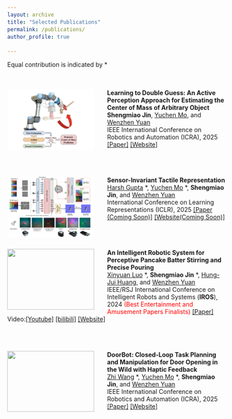 ```yaml
---
layout: archive
title: "Selected Publications"
permalink: /publications/
author_profile: true

---
```

Equal contribution is indicated by *

<br/><br/>
<img align="left" style="width:200px; height:140px; margin-right:30px" src="/images/active_t.png">
**Learning to Double Guess: An Active Perception Approach for Estimating the Center of Mass of Arbitrary Object**  
__Shengmiao Jin__, [Yuchen Mo](https://scholar.google.com/citations?user=zzpPyQwAAAAJ&hl=en), and [Wenzhen Yuan](https://siebelschool.illinois.edu/about/people/all-faculty/yuanwz)                          
IEEE International Conference on Robotics and Automation (ICRA), 2025 [[Paper]](https://leumasnij.github.io/double_guessing/static/pdf/LDGAP.pdf) [[Website]](https://leumasnij.github.io/double_guessing/)
<br/><br/>

<br/><br/>
<img align="left" style="width:200px; height:140px; margin-right:30px" src="/images/sitr.png">
**Sensor-Invariant Tactile Representation**  
[Harsh Gupta](https://hgupt3.github.io) *, [Yuchen Mo](https://scholar.google.com/citations?user=zzpPyQwAAAAJ&hl=en) *, __Shengmiao Jin__, and [Wenzhen Yuan](https://siebelschool.illinois.edu/about/people/all-faculty/yuanwz)                          
International Conference on Learning Representations (ICLR), 2025 [[Paper (Coming Soon)]]() [[Website(Coming Soon)]]()
<br/><br/>

<br/><br/>
<img align="left" style="width:200px; height:140px; margin-right:30px" src="/images/pouring.gif">
**An Intelligent Robotic System for Perceptive Pancake Batter Stirring and Precise Pouring**  
[Xinyuan Luo](https://luoxinyuan.github.io) *, __Shengmiao Jin__ *, [Hung-Jui Huang](https://joehjhuang.github.io/), and [Wenzhen Yuan](https://siebelschool.illinois.edu/about/people/all-faculty/yuanwz)                                         
IEEE/RSJ International Conference on Intelligent Robots and Systems (**IROS**), 2024 <span style="color:red">(Best Entertainment and Amusement Papers Finalists)</span>  [[Paper]](https://arxiv.org/abs/2407.01755) Video:[[Youtube]](https://www.youtube.com/watch?si=ikU3lOzVro_94tGz&v=-295mNAnFLk&feature=youtu.be) [[bilibili]](https://www.bilibili.com/video/BV1qChee8Ewg) [[Website]](https://luoxinyuan.github.io/pancake/)
<br/><br/>

<br/><br/>
<img align="left" style="width:200px; height:140px; margin-right:30px" src="/images/doorbot.gif">
**DoorBot: Closed-Loop Task Planning and Manipulation for Door Opening in the Wild with Haptic Feedback**  
[Zhi Wang](https://tx-leo.github.io) *, [Yuchen Mo](https://scholar.google.com/citations?user=zzpPyQwAAAAJ&hl=en) *, __Shengmiao Jin__, and [Wenzhen Yuan](https://siebelschool.illinois.edu/about/people/all-faculty/yuanwz)                          
IEEE International Conference on Robotics and Automation (ICRA), 2025 [[Paper]](https://tx-leo.github.io/data/ICRA2025_DoorBot.pdf) [[Website]](https://tx-leo.github.io/DoorBot/)
<br/><br/>



